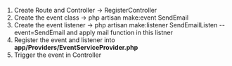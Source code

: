 1) Create Route and Controller -> RegisterController
2) Create the event class -> php artisan make:event SendEmail
3) Create the event listener -> php artisan make:listener SendEmailListen --event=SendEmail 
and apply mail function in this listner
4)  Register the event and listener into **app/Providers/EventServiceProvider.php**
5)  Trigger the event in Controller

